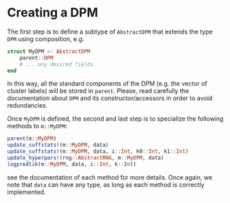 # Creating a DPM

The first step is to define a subtype of `AbstractDPM` that extends the type `DPM` using composition, e.g.

```julia
struct MyDPM <: AbstractDPM
    parent::DPM
    # ... any desired fields
end
```

In this way, all the standard components of the DPM (e.g. the vector of cluster labels) will be stored in `parent`. Please, read carefully the documentation about `DPM` and its constructor/accessors in order to avoid redundancies.

Once `MyDPM` is defined, the second and last step is to specialize the following methods to `m::MyDPM`:

```julia
parent(m::MyDPM)
update_suffstats!(m::MyDPM, data)
update_suffstats!(m::MyDPM, data, i::Int, k0::Int, k1::Int)
update_hyperpars!(rng::AbstractRNG, m::MyDPM, data)
logpredlik(m::MyDPM, data, i::Int, k::Int)
```

see the documentation of each method for more details. Once again, we note that `data` can have any type, as long as each method is correctly implemented.
